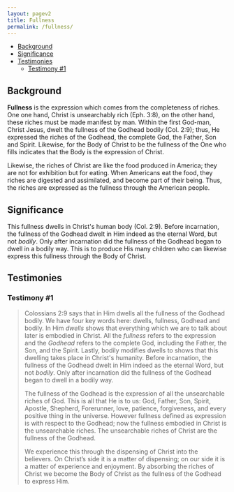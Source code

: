 ```yaml
---
layout: pagev2
title: Fullness
permalink: /fullness/
---
```

- [Background](#background)
- [Significance](#significance)
- [Testimonies](#testimonies)
  - [Testimony #1](#testimony-1)

## Background

**Fullness** is the expression which comes from the completeness of riches. One one hand, Christ is unsearchably rich (Eph. 3:8), on the other hand, these riches must be made manifest by man. Within the first God-man, Christ Jesus, dwelt the fullness of the Godhead bodily (Col. 2:9); thus, He expressed the riches of the Godhead, the complete God, the Father, Son and Spirit. Likewise, for the Body of Christ to be the  fullness of the One who fills indicates that the Body is the expression of Christ.

Likewise, the riches of Christ are like the food produced in America; they are not for exhibition but for eating. When Americans eat the food, they riches are digested and assimilated, and become part of their being. Thus, the riches are expressed as the fullness through the American people.

## Significance

This fullness dwells in Christ's human body (Col. 2:9). Before incarnation, the fullness of the Godhead dwelt in Him indeed as the eternal Word, but not *bodily*. Only after incarnation did the fullness of the Godhead began to dwell in a bodily way. This is to produce His many children who can likewise express this fullness through the Body of Christ.

## Testimonies

### Testimony #1

>Colossians 2:9 says that in Him dwells all the fullness of the Godhead bodily. We have four key words here: dwells, fullness, Godhead and bodily. In Him *dwells* shows that everything which we are to talk about later is embodied in Christ. All the *fullness* refers to the expression and the *Godhead* refers to the complete God, including the Father, the Son, and the Spirit. Lastly, bodily modifies dwells to shows that this dwelling takes place in Christ's humanity. Before incarnation, the fullness of the Godhead dwelt in Him indeed as the eternal Word, but not *bodily*. Only after incarnation did the fullness of the Godhead began to dwell in a bodily way.
>
>The fullness of the Godhead is the expression of all the unsearchable riches of God. This is all that He is to us: God, Father, Son, Spirit, Apostle, Shepherd, Forerunner, love, patience, forgiveness, and every positive thing in the universe.
However fullness defined as expression is with respect to the Godhead; now the fullness embodied in Christ is the unsearchable riches. The unsearchable riches of Christ are the fullness of the Godhead.
>
>We experience this through the dispensing of Christ into the believers. On Christ’s side it is a matter of dispensing; on our side it is a matter of experience and enjoyment. By absorbing the riches of Christ we become the Body of Christ as the fullness of the Godhead to express Him.